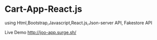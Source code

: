 # Cart-App-React.js
using Html,Bootstrap,Javascript,React.js,Json-server API, Fakestore API

Live Demo http://joo-app.surge.sh/

